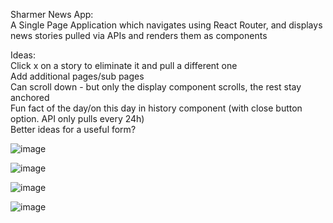 Sharmer News App:  
A Single Page Application which navigates using React Router, and displays news stories pulled via APIs and renders them as components  
  
Ideas:  
Click x on a story to eliminate it and pull a different one  
Add additional pages/sub pages  
Can scroll down - but only the display component scrolls, the rest stay anchored  
Fun fact of the day/on this day in history component (with close button option. API only pulls every 24h)  
Better ideas for a useful form?  

 

![image](https://github.com/codysharma/Sharmer-News/assets/123990673/2f2160df-179b-4b07-ba9f-41c26b8dd811)  

![image](https://github.com/codysharma/Sharmer-News/assets/123990673/6da75dd2-969a-4453-9bbd-88dd6d4d38a8)  

![image](https://github.com/codysharma/Sharmer-News/assets/123990673/67a43b2a-8b2d-4464-9945-2a9a9e75aac6)  

![image](https://github.com/codysharma/Sharmer-News/assets/123990673/ce8c2787-d557-4f7a-af2f-d8d5dd0d46a7)  

